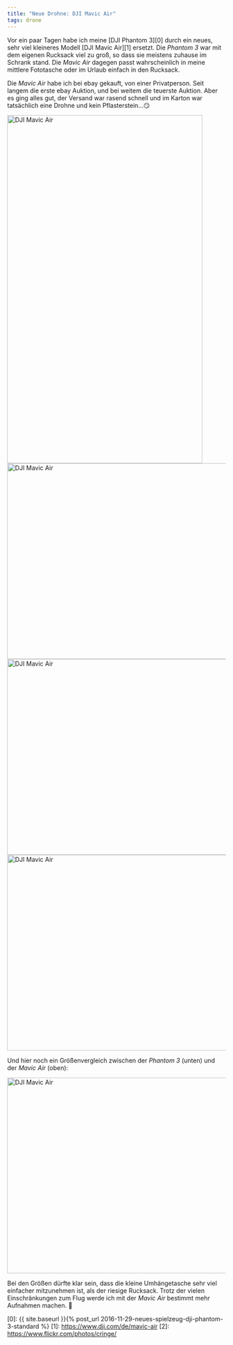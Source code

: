 ```yaml
---
title: "Neue Drohne: DJI Mavic Air"
tags: drone
---
```

Vor ein paar Tagen habe ich meine [DJI Phantom 3][0] durch ein neues, sehr viel 
kleineres Modell [DJI Mavic Air][1] ersetzt. Die *Phantom 3* war mit dem eigenen 
Rucksack viel zu groß, so dass sie meistens zuhause im Schrank stand. Die *Mavic 
Air* dagegen passt wahrscheinlich in meine mittlere Fototasche oder im Urlaub 
einfach in den Rucksack.

Die *Mavic Air* habe ich bei ebay gekauft, von einer Privatperson. Seit langem 
die erste ebay Auktion, und bei weitem die teuerste Auktion. Aber es ging alles 
gut, der Versand war rasend schnell und im Karton war tatsächlich eine Drohne und
kein Pflasterstein...😏

<a data-flickr-embed="true"  href="https://www.flickr.com/photos/cringe/30518395148/in/datetaken/" title="DJI Mavic Air"><img src="https://farm2.staticflickr.com/1887/30518395148_132af24e5d_c.jpg" width="450" height="800" alt="DJI Mavic Air"></a><script async src="//embedr.flickr.com/assets/client-code.js" charset="utf-8"></script>
<a data-flickr-embed="true"  href="https://www.flickr.com/photos/cringe/44385598021/in/datetaken/" title="DJI Mavic Air"><img src="https://farm2.staticflickr.com/1861/44385598021_fcfa4fcb1d_c.jpg" width="800" height="450" alt="DJI Mavic Air"></a><script async src="//embedr.flickr.com/assets/client-code.js" charset="utf-8"></script>
<a data-flickr-embed="true"  href="https://www.flickr.com/photos/cringe/44337045562/in/datetaken/" title="DJI Mavic Air"><img src="https://farm2.staticflickr.com/1864/44337045562_bc0eecbf29_c.jpg" width="800" height="450" alt="DJI Mavic Air"></a><script async src="//embedr.flickr.com/assets/client-code.js" charset="utf-8"></script>
<a data-flickr-embed="true"  href="https://www.flickr.com/photos/cringe/42579295190/in/datetaken/" title="DJI Mavic Air"><img src="https://farm2.staticflickr.com/1860/42579295190_1fc916743c_c.jpg" width="800" height="450" alt="DJI Mavic Air"></a><script async src="//embedr.flickr.com/assets/client-code.js" charset="utf-8"></script>

Und hier noch ein Größenvergleich zwischen der *Phantom 3* (unten) und der *Mavic Air* (oben):

<a data-flickr-embed="true"  href="https://www.flickr.com/photos/cringe/43670912464/in/datetaken/" title="DJI Mavic Air"><img src="https://farm2.staticflickr.com/1843/43670912464_a799faa5b8_c.jpg" width="800" height="450" alt="DJI Mavic Air"></a><script async src="//embedr.flickr.com/assets/client-code.js" charset="utf-8"></script>

Bei den Größen dürfte klar sein, dass die kleine Umhängetasche sehr viel einfacher 
mitzunehmen ist, als der riesige Rucksack. Trotz der vielen Einschränkungen zum
Flug werde ich mit der *Mavic Air* bestimmt mehr Aufnahmen machen. 🙂

[0]: {{ site.baseurl }}{% post_url 2016-11-29-neues-spielzeug-dji-phantom-3-standard %}
[1]: https://www.dji.com/de/mavic-air
[2]: https://www.flickr.com/photos/cringe/
